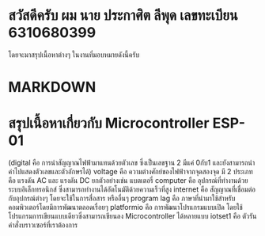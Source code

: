 # สวัสดีครับ ผม นาย ประกาศิต ลีพุด เลขทะเบียน 6310680399
โดยจะมาสรุปเนื้อหาต่างๆ ในงานที่มอบหมายดังนี้ครับ
# MARKDOWN
# สรุปเนื้อหาเกี่ยวกับ Microcontroller ESP-01
(digital คือ การนำสัญญาณไฟฟ้ามาแทนด้วยตัวเลข ซึ่งเป็นเลขฐาน 2 มีแค่ 0กับ1 และยังสามารถนำค่าไปแสดงตัวเลขและตัวอักษรได้)
voltage คือ ความต่างศักย์ของไฟฟ้าจากจุดสองจุด มี 2 ประเภทคือ แรงดัน AC และ แรงดัน DC ยกตัวอย่างเช่น แบตเตอรี่
computer คือ อุปกรณ์ที่ทำงานด้วยระบบอิเล็กทรอนิกส์ ซึ่งสามารถทำงานได้อัตโนมัติด้วยความเร็วที่สูง
internet คือ สัญญาณที่เชื่อมต่อกับอุปกรณ์ต่างๆ โดยจะใช้ในการสื่อสาร หรืออื่นๆ
program lag คือ ภาษาที่นำมาใช้สำหรับคอมพิวเตอร์โดยมีการพัฒนาตลอดเรื่อยๆ
platformio คือ การพัฒนาโปรแกรมแบบเปิด โดยใช้โปรแกรมการเขียนแบบเดียวซึ่งสามารถเขียนลง Microcontroller ได้หลายแบบ
iotset1 คือ ตัวรันคำสั่งบราวเซอร์ที่เราต้องการ
